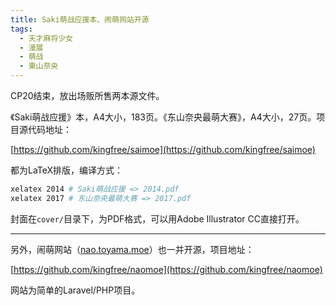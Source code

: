 ```yaml
---
title: Saki萌战应援本、闹萌网站开源
tags: 
  - 天才麻将少女
  - 漫展
  - 萌战
  - 東山奈央
---
```


CP20结束，放出场贩所售两本源文件。

《Saki萌战应援》本，A4大小，183页。《东山奈央最萌大赛》，A4大小，27页。项目源代码地址：

[https://github.com/kingfree/saimoe](https://github.com/kingfree/saimoe)

都为LaTeX排版，编译方式：
```bash
xelatex 2014 # Saki萌战应援 => 2014.pdf
xelatex 2017 # 东山奈央最萌大赛 => 2017.pdf
```

封面在`cover/`目录下，为PDF格式，可以用Adobe Illustrator CC直接打开。

<hr>

另外，闹萌网站（[nao.toyama.moe](http://nao.toyama.moe/)）也一并开源，项目地址：

[https://github.com/kingfree/naomoe](https://github.com/kingfree/naomoe)

网站为简单的Laravel/PHP项目。
